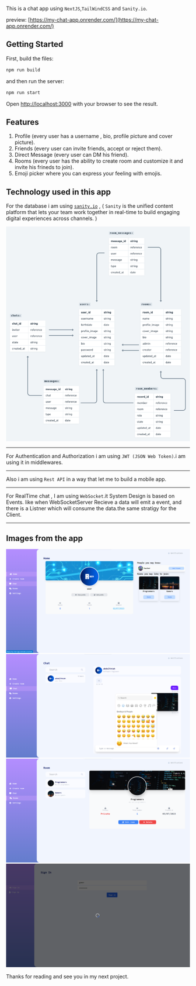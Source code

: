 This is a chat app using `NextJS`,`TailWindCSS` and `Sanity.io`.

preview: [https://my-chat-app.onrender.com/](https://my-chat-app.onrender.com/)

## Getting Started

First, build the files:

```bash
npm run build
```
and then run the server:
```bash
npm run start
```
Open [http://localhost:3000](http://localhost:3000) with your browser to see the result.

## Features
1. Profile (every user has a username , bio, profile picture and cover picture).
2. Friends (every user can invite friends, accept or reject them).
3. Direct Message (every user can DM his friend).
4. Rooms (every user has the ability to create room and customize it and invite his frineds to join).
5. Emoji picker where you can express your feeling with emojis.

## Technology used in this app
For the database i am using [`sanity.io`](https://sanity.io) , ( `Sanity` is the unified content platform that lets your team work together in real-time to build engaging digital experiences across channels. )



![database](https://raw.githubusercontent.com/abdelfetah18/my-chat-app/master/public/my-chat-app.png)


---

For Authentication and Authorization i am using `JWT (JSON Web Token)`.i am using it in middlewares.

---

Also i am using `Rest API` in a way that let me to build a mobile app.

---

For RealTime chat , I am using `WebSocket`.it System Design is based on Events. like when WebSocketServer Recieve a data will emit a event, and there is a Listner which will consume the data.the same stratigy for the Client.

---

## Images from the app
![1](https://raw.githubusercontent.com/abdelfetah18/my-chat-app/master/public/ui/home.png)
![2](https://raw.githubusercontent.com/abdelfetah18/my-chat-app/master/public/ui/chat.png)
![3](https://raw.githubusercontent.com/abdelfetah18/my-chat-app/master/public/ui/room.png)
![4](https://raw.githubusercontent.com/abdelfetah18/my-chat-app/master/public/ui/loading.png)


Thanks for reading and see you in my next project.

